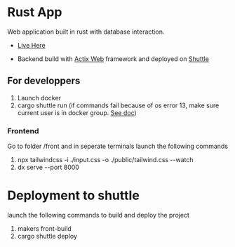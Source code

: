 # Rust App

Web application built in rust with database interaction.
- [Live Here](https://sos-rust-app-api.shuttleapp.rs)

* Backend build with [Actix Web](https://actix.rs/) framework and deployed on [Shuttle](https://www.shuttle.rs/)

## For developpers
1. Launch docker
2. cargo shuttle run (if commands fail because of os error 13, make sure current user is in docker group. [See doc](https://phoenixnap.com/kb/docker-permission-denied))

### Frontend
Go to folder /front and in seperate terminals launch the following commands
1. npx tailwindcss -i ./input.css -o ./public/tailwind.css --watch
2. dx serve --port 8000


# Deployment to shuttle
launch the following commands to build and deploy the project
1. makers front-build
2. cargo shuttle deploy
